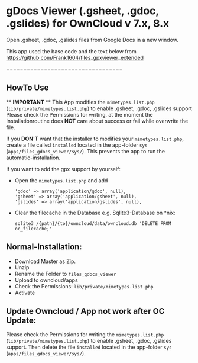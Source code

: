 gDocs Viewer (.gsheet, .gdoc, .gslides) for OwnCloud v 7.x, 8.x
==================================

Open .gsheet, .gdoc, .gslides files from Google Docs in a new window. 

This app used the base code and the text below from https://github.com/Frank1604/files_gpxviewer_extended

==================================


HowTo Use
---------

** **IMPORTANT** **
This App modifies the `mimetypes.list.php` (`lib/private/mimetypes.list.php`) to enable .gsheet, .gdoc, .gslides support
Please check the Permissions for writing, at the moment the Installationroutine does **NOT** care about success or fail while overwrite the file.

If you **DON'T** want that the installer to modifies your `mimetypes.list.php`, create a file called `installed` located in the app-folder `sys` (`apps/files_gdocs_viewer/sys/`). This prevents the app to run the automatic-installation.

If you want to add the gpx support by yourself:

- Open the `mimetypes.list.php` and add

	```
	'gdoc' => array('application/gdoc', null),
	'gsheet' => array('application/gsheet', null),
	'gslides' => array('application/gslides', null),
	```

- Clear the filecache in the Database
	e.g. Sqlite3-Database on *nix:

	```
	sqlite3 /{path}/{to}/owncloud/data/owncloud.db 'DELETE FROM oc_filecache;'
	```


Normal-Installation:
---------
- Download Master as Zip.
- Unzip
- Rename the Folder to `files_gdocs_viewer`
- Upload to owncloud/apps
- Check the Permissions: `lib/private/mimetypes.list.php`
- Activate



Update Owncloud / App not work after OC Update:
---------
Please check the Permissions for writing the `mimetypes.list.php` (`lib/private/mimetypes.list.php`) to enable .gsheet, .gdoc, .gslides support.
Then delete the file `installed` located in the app-folder `sys` (`apps/files_gdocs_viewer/sys/`).


[0]: https://github.com/Frank1604/files_gpxviewer_extended
[1]: http://owncloud.org/
